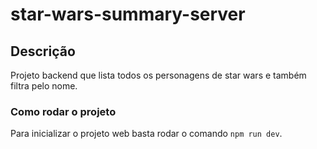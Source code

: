 # star-wars-summary-server

## Descrição

Projeto backend que lista todos os personagens de star wars e também filtra pelo nome.

### Como rodar o projeto

Para inicializar o projeto web basta rodar o comando `npm run dev`.
